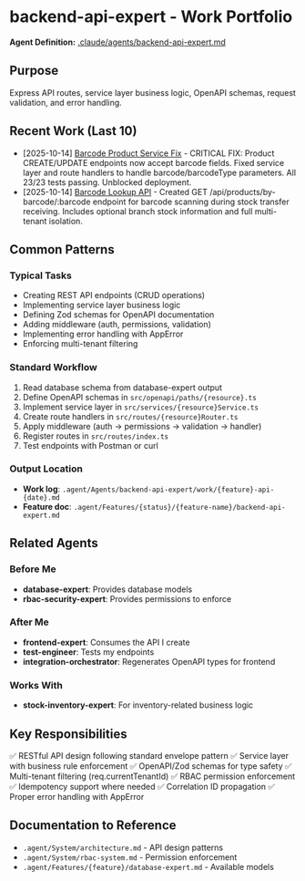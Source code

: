 # backend-api-expert - Work Portfolio

**Agent Definition:** [.claude/agents/backend-api-expert.md](../../../.claude/agents/backend-api-expert.md)

## Purpose
Express API routes, service layer business logic, OpenAPI schemas, request validation, and error handling.

## Recent Work (Last 10)

<!-- Agents will update this section automatically -->
<!-- Format: - [YYYY-MM-DD] [Task Name](./work/filename.md) - Brief description -->

- [2025-10-14] [Barcode Product Service Fix](./work/barcode-product-service-fix-2025-10-14.md) - CRITICAL FIX: Product CREATE/UPDATE endpoints now accept barcode fields. Fixed service layer and route handlers to handle barcode/barcodeType parameters. All 23/23 tests passing. Unblocked deployment.
- [2025-10-14] [Barcode Lookup API](./work/barcode-lookup-api-2025-10-14.md) - Created GET /api/products/by-barcode/:barcode endpoint for barcode scanning during stock transfer receiving. Includes optional branch stock information and full multi-tenant isolation.

## Common Patterns

### Typical Tasks
- Creating REST API endpoints (CRUD operations)
- Implementing service layer business logic
- Defining Zod schemas for OpenAPI documentation
- Adding middleware (auth, permissions, validation)
- Implementing error handling with AppError
- Enforcing multi-tenant filtering

### Standard Workflow
1. Read database schema from database-expert output
2. Define OpenAPI schemas in `src/openapi/paths/{resource}.ts`
3. Implement service layer in `src/services/{resource}Service.ts`
4. Create route handlers in `src/routes/{resource}Router.ts`
5. Apply middleware (auth → permissions → validation → handler)
6. Register routes in `src/routes/index.ts`
7. Test endpoints with Postman or curl

### Output Location
- **Work log**: `.agent/Agents/backend-api-expert/work/{feature}-api-{date}.md`
- **Feature doc**: `.agent/Features/{status}/{feature-name}/backend-api-expert.md`

## Related Agents

### Before Me
- **database-expert**: Provides database models
- **rbac-security-expert**: Provides permissions to enforce

### After Me
- **frontend-expert**: Consumes the API I create
- **test-engineer**: Tests my endpoints
- **integration-orchestrator**: Regenerates OpenAPI types for frontend

### Works With
- **stock-inventory-expert**: For inventory-related business logic

## Key Responsibilities

✅ RESTful API design following standard envelope pattern
✅ Service layer with business rule enforcement
✅ OpenAPI/Zod schemas for type safety
✅ Multi-tenant filtering (req.currentTenantId)
✅ RBAC permission enforcement
✅ Idempotency support where needed
✅ Correlation ID propagation
✅ Proper error handling with AppError

## Documentation to Reference
- `.agent/System/architecture.md` - API design patterns
- `.agent/System/rbac-system.md` - Permission enforcement
- `.agent/Features/{feature}/database-expert.md` - Available models
